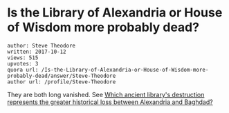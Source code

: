 # Is the Library of Alexandria or House of Wisdom more probably dead?

	author: Steve Theodore
	written: 2017-10-12
	views: 515
	upvotes: 3
	quora url: /Is-the-Library-of-Alexandria-or-House-of-Wisdom-more-probably-dead/answer/Steve-Theodore
	author url: /profile/Steve-Theodore


They are both long vanished. See [Which ancient library's destruction represents the greater historical loss between Alexandria and Baghdad?](https://www.quora.com/Which-ancient-librarys-destruction-represents-the-greater-historical-loss-between-Alexandria-and-Baghdad)

